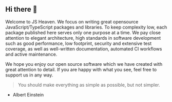 ## Hi there 👋

Welcome to JS Heaven. We focus on writing great opensource JavaScript/TypeScript packages and libraries. To keep complexity low, each package published here serves only one purpose at a time. We pay close attention to elegant architecture, high standards in software development such as good performance, low footprint, security  and extensive test coverage, as well as well-written documentation, automated CI workflows and active maintenance.

We hope you enjoy our open source software which we have created with great attention to detail. If you are happy with what you see, feel free to support us in any way.

> You should make everything as simple as possible, but not simpler.
- Albert Einstein
